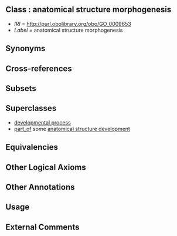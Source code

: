 
## Class : anatomical structure morphogenesis

 * *IRI* = http://purl.obolibrary.org/obo/GO_0009653
 * *Label* = anatomical structure morphogenesis

## Synonyms


## Cross-references


## Subsets


## Superclasses

 * [developmental process](../../GO/02/GO_0032502.md)
 * [part_of](../../BFO/50/BFO_0000050.md) some [anatomical structure development](../../GO/56/GO_0048856.md)

## Equivalencies


## Other Logical Axioms


## Other Annotations


## Usage


## External Comments

